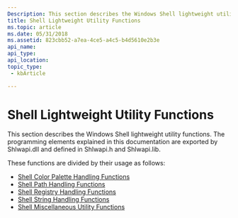 ```yaml
---
Description: This section describes the Windows Shell lightweight utility functions. The programming elements explained in this documentation are exported by Shlwapi.dll and defined in Shlwapi.h and Shlwapi.lib.
title: Shell Lightweight Utility Functions
ms.topic: article
ms.date: 05/31/2018
ms.assetid: 823cbb52-a7ea-4ce5-a4c5-b4d5610e2b3e
api_name: 
api_type: 
api_location: 
topic_type: 
 - kbArticle

---
```


# Shell Lightweight Utility Functions

This section describes the Windows Shell lightweight utility functions. The programming elements explained in this documentation are exported by Shlwapi.dll and defined in Shlwapi.h and Shlwapi.lib.

These functions are divided by their usage as follows:

-   [Shell Color Palette Handling Functions](shlwapi-palette.md)
-   [Shell Path Handling Functions](shlwapi-path.md)
-   [Shell Registry Handling Functions](shlwapi-reg.md)
-   [Shell String Handling Functions](shlwapi-string.md)
-   [Shell Miscellaneous Utility Functions](shlwapi-misc.md)

 

 



